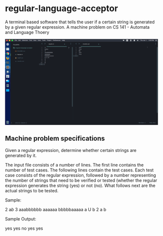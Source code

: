 # regular-language-acceptor
A terminal based software that tells the user if a certain string is generated by a given regular expression. A machine problem on CS 141 - Automata and Language Thoery

![results](results.png)

## Machine problem specifications
Given a regular expression, determine whether certain strings are generated by it.

The input file consists of a number of lines. The first line contains the number of test cases.  The following lines contain the test cases. Each test case consists of the regular expression, followed by a number representing the number of strings that need to be verified or tested (whether the regular expression generates the string (yes) or not (no). What follows next are the actual strings to be tested.

Sample:

2
a*b*
3
aaabbbbbb
aaaaaa
bbbbbaaaaa
a U b
2
a
b


Sample Output:

yes
yes
no
yes
yes


